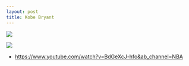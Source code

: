 ```yaml
---
layout: post
title: Kobe Bryant
---
```


![](vscode-remote://wsl%2Bubuntu/mnt/c/Users/rohan/vscode/FrontendRepository/images/kobe.jpg)


![](vscode-remote://wsl%2Bubuntu/mnt/c/Users/rohan/vscode/FrontendRepository/images/kobestats.png)

- https://www.youtube.com/watch?v=BdGeXcJ-hfo&ab_channel=NBA
